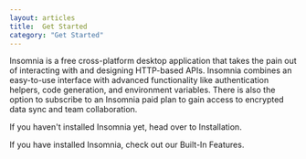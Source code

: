 ```yaml
---
layout: articles
title:  Get Started
category: "Get Started"
---
```


Insomnia is a free cross-platform desktop application that takes the pain out of interacting with and designing HTTP-based APIs. Insomnia combines an easy-to-use interface with advanced functionality like authentication helpers, code generation, and environment variables. There is also the option to subscribe to an Insomnia paid plan to gain access to encrypted data sync and team collaboration. 

If you haven't installed Insomnia yet, head over to Installation. 

If you have installed Insomnia, check out our Built-In Features. 
